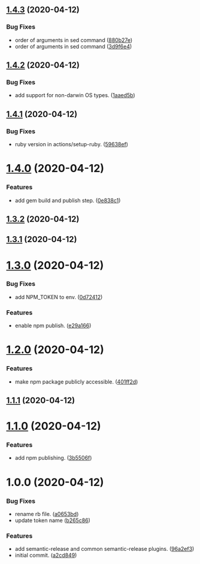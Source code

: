 ## [1.4.3](https://github.com/aorinevo/semantic-release-gem-demo/compare/v1.4.2...v1.4.3) (2020-04-12)


### Bug Fixes

* order of arguments in sed command ([880b27e](https://github.com/aorinevo/semantic-release-gem-demo/commit/880b27e58ae627f4528ef7fc0e7d0825deda6a2f))
* order of arguments in sed command ([3d9f6e4](https://github.com/aorinevo/semantic-release-gem-demo/commit/3d9f6e4ee31d1d6a356419837f83ca2ee23f0f7e))

## [1.4.2](https://github.com/aorinevo/semantic-release-gem-demo/compare/v1.4.1...v1.4.2) (2020-04-12)


### Bug Fixes

* add support for non-darwin OS types. ([1aaed5b](https://github.com/aorinevo/semantic-release-gem-demo/commit/1aaed5be02ddfa96a2f4c95ded451065f0df48b1))

## [1.4.1](https://github.com/aorinevo/semantic-release-gem-demo/compare/v1.4.0...v1.4.1) (2020-04-12)


### Bug Fixes

* ruby version in actions/setup-ruby. ([59638ef](https://github.com/aorinevo/semantic-release-gem-demo/commit/59638efd2c9f555b3844aaec81be751f9d4804a9))

# [1.4.0](https://github.com/aorinevo/semantic-release-gem-demo/compare/v1.3.2...v1.4.0) (2020-04-12)


### Features

* add gem build and publish step. ([0e838c1](https://github.com/aorinevo/semantic-release-gem-demo/commit/0e838c1cca50660db03437637986dd8c637e6817))

## [1.3.2](https://github.com/aorinevo/semantic-release-gem-demo/compare/v1.3.1...v1.3.2) (2020-04-12)

## [1.3.1](https://github.com/aorinevo/semantic-release-gem-demo/compare/v1.3.0...v1.3.1) (2020-04-12)

# [1.3.0](https://github.com/aorinevo/semantic-release-gem-demo/compare/v1.2.0...v1.3.0) (2020-04-12)


### Bug Fixes

* add NPM_TOKEN to env. ([0d72412](https://github.com/aorinevo/semantic-release-gem-demo/commit/0d7241288b4f3d2b087737b112d4f55e28f67f4e))


### Features

* enable npm publish. ([e29a166](https://github.com/aorinevo/semantic-release-gem-demo/commit/e29a166c5b6b69e5c6d733ff02832e902a0437c1))

# [1.2.0](https://github.com/aorinevo/semantic-release-gem-demo/compare/v1.1.1...v1.2.0) (2020-04-12)


### Features

* make npm package publicly accessible. ([401ff2d](https://github.com/aorinevo/semantic-release-gem-demo/commit/401ff2ddca3eb1a5194882e2def80d7ae74f7b9e))

## [1.1.1](https://github.com/aorinevo/semantic-release-gem-demo/compare/v1.1.0...v1.1.1) (2020-04-12)

# [1.1.0](https://github.com/aorinevo/semantic-release-gem-demo/compare/v1.0.0...v1.1.0) (2020-04-12)


### Features

* add npm publishing. ([3b5506f](https://github.com/aorinevo/semantic-release-gem-demo/commit/3b5506fef99bf1c075b7e0f750ef143c923eb80c))

# 1.0.0 (2020-04-12)


### Bug Fixes

* rename rb file. ([a0653bd](https://github.com/aorinevo/semantic-release-gem-demo/commit/a0653bdc0c6442db0843f87c21f5fed48bdcb91a))
* update token name ([b265c86](https://github.com/aorinevo/semantic-release-gem-demo/commit/b265c86026f6d2ac5d2b08dcf1e12cde834d4146))


### Features

* add semantic-release and common semantic-release plugins. ([96a2ef3](https://github.com/aorinevo/semantic-release-gem-demo/commit/96a2ef3d7ef68d1e66930a8767461f51181bec9e))
* initial commit. ([a2cd849](https://github.com/aorinevo/semantic-release-gem-demo/commit/a2cd84904a3ebb23289109e3f93b762ee6c28830))
